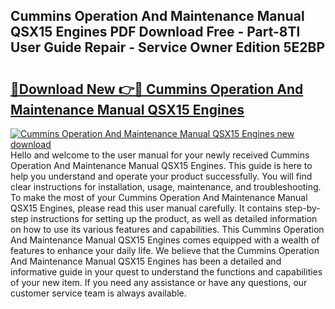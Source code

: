 ## Cummins Operation And Maintenance Manual QSX15 Engines PDF Download Free - Part-8Tl User Guide Repair - Service Owner Edition 5E2BP

# <h2><a href="http://bc71637.oget.top/?id=Cummins+Operation+And+Maintenance+Manual+QSX15+Engines">🔗Download New 👉🔴 Cummins Operation And Maintenance Manual QSX15 Engines</a></h2>

[![Cummins Operation And Maintenance Manual QSX15 Engines new download](https://i.imgur.com/5g1atiW.png)](http://bc71637.oget.top/?id=Cummins+Operation+And+Maintenance+Manual+QSX15+Engines)
Hello and welcome to the user manual for your newly received Cummins Operation And Maintenance Manual QSX15 Engines. This guide is here to help you understand and operate your product successfully. You will find clear instructions for installation, usage, maintenance, and troubleshooting. To make the most of your Cummins Operation And Maintenance Manual QSX15 Engines, please read this user manual carefully. It contains step-by-step instructions for setting up the product, as well as detailed information on how to use its various features and capabilities. This Cummins Operation And Maintenance Manual QSX15 Engines comes equipped with a wealth of features to enhance your daily life. We believe that the Cummins Operation And Maintenance Manual QSX15 Engines has been a detailed and informative guide in your quest to understand the functions and capabilities of your new item. If you need any assistance or have any questions, our customer service team is always available.
